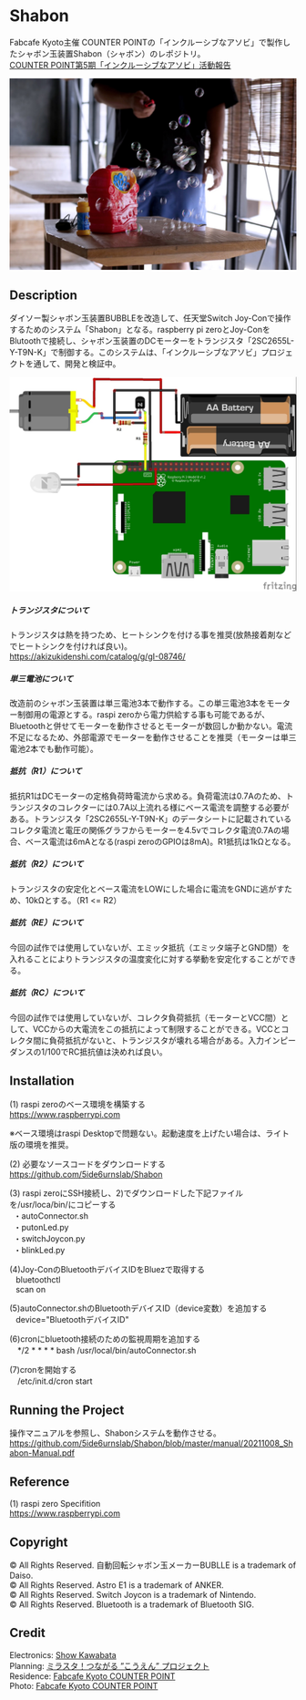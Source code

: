 # Shabon
Fabcafe Kyoto主催 COUNTER POINTの「インクルーシブなアソビ」で製作したシャボン玉装置Shabon（シャボン）のレポジトリ。<br>
[COUNTER POINT第5期「インクルーシブなアソビ」活動報告](https://fabcafe.com/jp/magazine/report/20210929_counter-point-report)

![image](/resource/inclusive_1.jpg)


## Description
ダイソー製シャボン玉装置BUBBLEを改造して、任天堂Switch Joy-Conで操作するためのシステム「Shabon」となる。raspberry pi zeroとJoy-ConをBlutoothで接続し、シャボン玉装置のDCモーターをトランジスタ「2SC2655L-Y-T9N-K」で制御する。このシステムは、「インクルーシブなアソビ」プロジェクトを通して、開発と検証中。

![image2](/resource/Shabon_bb.jpg)

##### トランジスタについて
トランジスタは熱を持つため、ヒートシンクを付ける事を推奨(放熱接着剤などでヒートシンクを付ければ良い)。<br>
https://akizukidenshi.com/catalog/g/gI-08746/

##### 単三電池について
改造前のシャボン玉装置は単三電池3本で動作する。この単三電池3本をモーター制御用の電源とする。raspi zeroから電力供給する事も可能であるが、Bluetoothと併せてモーターを動作させるとモーターが数回しか動かない。電流不足になるため、外部電源でモーターを動作させることを推奨（モーターは単三電池2本でも動作可能）。

##### 抵抗（R1）について
抵抗R1はDCモーターの定格負荷時電流から求める。負荷電流は0.7Aのため、トランジスタのコレクターには0.7A以上流れる様にベース電流を調整する必要がある。トランジスタ「2SC2655L-Y-T9N-K」のデータシートに記載されているコレクタ電流と電圧の関係グラフからモーターを4.5vでコレクタ電流0.7Aの場合、ベース電流は6mAとなる(raspi zeroのGPIOは8mA)。R1抵抗は1kΩとなる。

##### 抵抗（R2）について
トランジスタの安定化とベース電流をLOWにした場合に電流をGNDに逃がすため、10kΩとする。（R1 <= R2）

##### 抵抗（RE）について
今回の試作では使用していないが、エミッタ抵抗（エミッタ端子とGND間）を入れることによりトランジスタの温度変化に対する挙動を安定化することができる。

##### 抵抗（RC）について
今回の試作では使用していないが、コレクタ負荷抵抗（モーターとVCC間）として、VCCからの大電流をこの抵抗によって制限することができる。VCCとコレクタ間に負荷抵抗がないと、トランジスタが壊れる場合がある。入力インピーダンスの1/100でRC抵抗値は決めれば良い。


## Installation
(1) raspi zeroのベース環境を構築する<br>
https://www.raspberrypi.com

※ベース環境はraspi Desktopで問題ない。起動速度を上げたい場合は、ライト版の環境を推奨。<br>

(2) 必要なソースコードをダウンロードする  
https://github.com/5ide6urnslab/Shabon

(3) raspi zeroにSSH接続し、2)でダウンロードした下記ファイルを/usr/loca/bin/にコピーする<br>
&ensp;・autoConnector.sh<br>
&ensp;・putonLed.py<br>
&ensp;・switchJoycon.py<br>
&ensp;・blinkLed.py<br>

(4)Joy-ConのBluetoothデバイスIDをBluezで取得する<br>
&ensp; bluetoothctl<br>
&ensp; scan on<br>

(5)autoConnector.shのBluetoothデバイスID（device変数）を追加する<br>
&ensp; device="BluetoothデバイスID"

(6)cronにbluetooth接続のための監視周期を追加する<br>
　*/2 * * * * bash /usr/local/bin/autoConnector.sh
 
(7)cronを開始する<br>
　/etc/init.d/cron start
 

## Running the Project
操作マニュアルを参照し、Shabonシステムを動作させる。<br>
https://github.com/5ide6urnslab/Shabon/blob/master/manual/20211008_Shabon-Manual.pdf


## Reference
(1) raspi zero Specifition <br>
https://www.raspberrypi.com

## Copyright
© All Rights Reserved. 自動回転シャボン玉メーカーBUBLLE is a trademark of Daiso.  
© All Rights Reserved. Astro E1 is a trademark of ANKER.  
© All Rights Reserved. Switch Joycon is a trademark of Nintendo.  
© All Rights Reserved. Bluetooth is a trademark of Bluetooth SIG.
   
## Credit
Electronics:   [Show Kawabata](http://www.showkawabata.net)  <br>
Planning:      [ミラスタ！つながる ”こうえん” プロジェクト](https://mirasta2020.wixsite.com/inclusive)<br>
Residence:     [Fabcafe Kyoto COUNTER POINT](https://fabcafe.com/jp/labs/kyoto/counterpoint)<br>
Photo:         [Fabcafe Kyoto COUNTER POINT](https://fabcafe.com/jp/labs/kyoto/counterpoint)<br>
